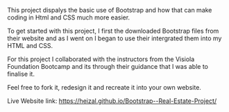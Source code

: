 This project dispalys the basic use of Bootstrap and how that can make coding in Html and CSS much more easier.

To get started with this project, I first the downloaded Bootstrap files from their website and as I went on I began to use their intergrated them into my HTML and CSS.

For this project I collaborated with the instructors from the Visiola Foundation Bootcamp and its through their guidance that I was able to finalise it.

Feel free to fork it, redesign it and recreate it into your own website.

Live Website link: https://heizal.github.io/Bootstrap--Real-Estate-Project/

